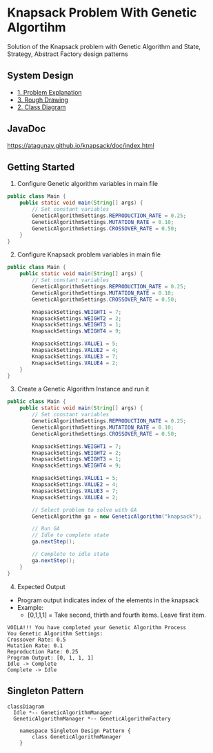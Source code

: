 # Knapsack Problem With Genetic Algortihm

Solution of the Knapsack problem with Genetic Algorithm and State, Strategy,
Abstract Factory design patterns

## System Design

* [1. Problem Explanation](/systemDesign/knapsack.md)
* [3. Rough Drawing](https://miro.com/app/board/uXjVNGdVCg4=/?share_link_id=657114321129)
* [2. Class Diagram](/systemDesign/classDiagram.md)

## JavaDoc

https://atagunay.github.io/knapsack/doc/index.html

## Getting Started

1. Configure Genetic algorithm variables in main file

```java
public class Main {
    public static void main(String[] args) {
        // Set constant variables
        GeneticAlgorithmSettings.REPRODUCTION_RATE = 0.25;
        GeneticAlgorithmSettings.MUTATION_RATE = 0.10;
        GeneticAlgorithmSettings.CROSSOVER_RATE = 0.50;
    }
}
```

2. Configure Knapsack problem variables in main file

```java
public class Main {
    public static void main(String[] args) {
        // Set constant variables
        GeneticAlgorithmSettings.REPRODUCTION_RATE = 0.25;
        GeneticAlgorithmSettings.MUTATION_RATE = 0.10;
        GeneticAlgorithmSettings.CROSSOVER_RATE = 0.50;

        KnapsackSettings.WEIGHT1 = 7;
        KnapsackSettings.WEIGHT2 = 2;
        KnapsackSettings.WEIGHT3 = 1;
        KnapsackSettings.WEIGHT4 = 9;

        KnapsackSettings.VALUE1 = 5;
        KnapsackSettings.VALUE2 = 4;
        KnapsackSettings.VALUE3 = 7;
        KnapsackSettings.VALUE4 = 2;
    }
}
```

3. Create a Genetic Algorithm Instance and run it

```java
public class Main {
    public static void main(String[] args) {
        // Set constant variables
        GeneticAlgorithmSettings.REPRODUCTION_RATE = 0.25;
        GeneticAlgorithmSettings.MUTATION_RATE = 0.10;
        GeneticAlgorithmSettings.CROSSOVER_RATE = 0.50;

        KnapsackSettings.WEIGHT1 = 7;
        KnapsackSettings.WEIGHT2 = 2;
        KnapsackSettings.WEIGHT3 = 1;
        KnapsackSettings.WEIGHT4 = 9;

        KnapsackSettings.VALUE1 = 5;
        KnapsackSettings.VALUE2 = 4;
        KnapsackSettings.VALUE3 = 7;
        KnapsackSettings.VALUE4 = 2;

        // Select problem to solve with GA
        GeneticAlgorithm ga = new GeneticAlgorithm("knapsack");

        // Run GA
        // Idle to complete state
        ga.nextStep();

        // Complete to idle state
        ga.nextStep();
    }
}
```

4. Expected Output

* Program output indicates index of the elements in the knapsack
* Example:
  * [0,1,1,1] = Take second, thirth and fourth items. Leave first item.

```
VOILA!!! You have completed your Genetic Algorithm Process
You Genetic Algorithm Settings:
Crossover Rate: 0.5
Mutation Rate: 0.1
Reproduction Rate: 0.25
Program Output: [0, 1, 1, 1]
Idle -> Complete
Complete -> Idle
```

## Singleton Pattern

```mermaid
classDiagram
  Idle *-- GeneticAlgorithmManager
  GeneticAlgorithmManager *-- GeneticAlgorithmFactory
  
    namespace Singleton Design Pattern {
        class GeneticAlgorithmManager
    }
```

 